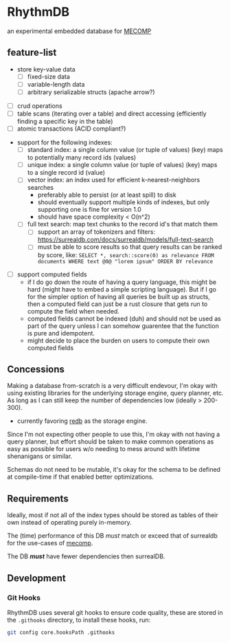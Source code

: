 # RhythmDB

an experimental embedded database for [MECOMP](https://github.com/AnthonyMichaelTDM/mecomp)

## feature-list

- store key-value data
  - [ ] fixed-size data
  - [ ] variable-length data
  - [ ] arbitrary serializable structs (apache arrow?)
- [ ] crud operations
- [ ] table scans (iterating over a table) and direct accessing (efficiently finding a specific key in the table)
- [ ] atomic transactions (ACID compliant?)
- support for the following indexes:
  - [ ] standard index: a single column value (or tuple of values) (key) maps to potentially many record ids (values)
  - [ ] unique index: a single column value (or tuple of values) (key) maps to a single record id (value)
  - [ ] vector index: an index used for efficient k-nearest-neighbors searches
    - preferably able to persist (or at least spill) to disk
    - should eventually support multiple kinds of indexes, but only supporting one is fine for version 1.0
    - should have space complexity < O(n^2)
  - [ ] full text search: map text chunks to the record id's that match them
    - [ ] support an array of tokenizers and filters: <https://surrealdb.com/docs/surrealdb/models/full-text-search>
    - [ ] must be able to score results so that query results can be ranked by score, like: `SELECT *, search::score(0) as relevance FROM documents WHERE text @0@ "lorem ipsum" ORDER BY relevance`
- [ ] support computed fields
  - if I do go down the route of having a query language, this might be hard (might have to embed a simple scripting language). But if I go for the simpler option of having all queries be built up as structs, then a computed field can just be a rust closure that gets run to compute the field when needed.
  - computed fields cannot be indexed (duh) and should not be used as part of the query unless I can somehow guarentee that the function is pure and idempotent.
  - might decide to place the burden on users to compute their own computed fields

## Concessions

Making a database from-scratch is a very difficult endevour, I'm okay with using
existing libraries for the underlying storage engine, query planner, etc.
As long as I can still keep the number of dependencies low (ideally > 200-300).

- currently favoring [redb](https://github.com/cberner/redb) as the storage engine.

Since I'm not expecting other people to use this, I'm okay with not having a query planner,
but effort should be taken to make common operations as easy as possible for users
w/o needing to mess around with lifetime shenanigans or similar.

Schemas do not need to be mutable, it's okay for the schema to be defined at compile-time if that enabled better optimizations.

## Requirements

Ideally, most if not all of the index types should be stored as tables of their own instead of operating purely in-memory.

The (time) performance of this DB *must* match or exceed that of surrealdb for the use-cases of [mecomp](https://github.com/AnthonyMichaelTDM/mecomp).

The DB ***must*** have fewer dependencies then surrealDB.

## Development

### Git Hooks

RhythmDB uses several git hooks to ensure code quality, these are stored in the `.githooks` directory, to install these hooks, run:

```sh
git config core.hooksPath .githooks
```
